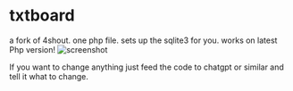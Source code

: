# txtboard
a fork of 4shout. one php file.  sets up the sqlite3 for you. works on latest Php version! 
![screenshot](https://github.com/adelia4/txtboard/assets/128197007/fa2e7ccf-6e99-4523-b33f-6e98bb641889)

If you want to change anything just feed the code to chatgpt or similar and tell it what to change. 
